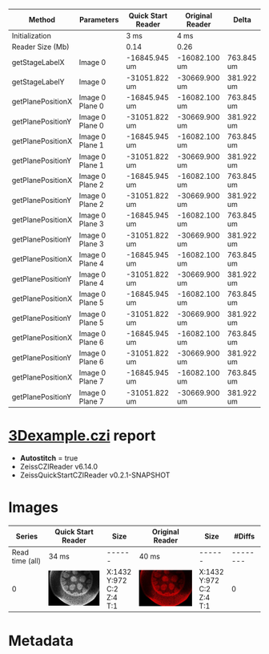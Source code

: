 |  Method            | Parameters       | Quick Start Reader | Original Reader | Delta  |
| -------------------|------------------|--------------------|-----------------|------- |
| Initialization     |                  |3 ms|4 ms|        |
| Reader Size (Mb)     |                  |0.14|0.26|        |
| getStageLabelX| Image 0 | -16845.945 um | -16082.100 um | 763.845 um |
| getStageLabelY| Image 0 | -31051.822 um | -30669.900 um | 381.922 um |
| getPlanePositionX| Image 0 Plane 0 | -16845.945 um | -16082.100 um | 763.845 um |
| getPlanePositionY| Image 0 Plane 0 | -31051.822 um | -30669.900 um | 381.922 um |
| getPlanePositionX| Image 0 Plane 1 | -16845.945 um | -16082.100 um | 763.845 um |
| getPlanePositionY| Image 0 Plane 1 | -31051.822 um | -30669.900 um | 381.922 um |
| getPlanePositionX| Image 0 Plane 2 | -16845.945 um | -16082.100 um | 763.845 um |
| getPlanePositionY| Image 0 Plane 2 | -31051.822 um | -30669.900 um | 381.922 um |
| getPlanePositionX| Image 0 Plane 3 | -16845.945 um | -16082.100 um | 763.845 um |
| getPlanePositionY| Image 0 Plane 3 | -31051.822 um | -30669.900 um | 381.922 um |
| getPlanePositionX| Image 0 Plane 4 | -16845.945 um | -16082.100 um | 763.845 um |
| getPlanePositionY| Image 0 Plane 4 | -31051.822 um | -30669.900 um | 381.922 um |
| getPlanePositionX| Image 0 Plane 5 | -16845.945 um | -16082.100 um | 763.845 um |
| getPlanePositionY| Image 0 Plane 5 | -31051.822 um | -30669.900 um | 381.922 um |
| getPlanePositionX| Image 0 Plane 6 | -16845.945 um | -16082.100 um | 763.845 um |
| getPlanePositionY| Image 0 Plane 6 | -31051.822 um | -30669.900 um | 381.922 um |
| getPlanePositionX| Image 0 Plane 7 | -16845.945 um | -16082.100 um | 763.845 um |
| getPlanePositionY| Image 0 Plane 7 | -31051.822 um | -30669.900 um | 381.922 um |
# [3Dexample.czi](https://zenodo.org/record/8321543/files/3Dexample.czi) report
 - **Autostitch** = true
 - ZeissCZIReader v6.14.0
 - ZeissQuickStartCZIReader v0.2.1-SNAPSHOT

# Images 

| Series            | Quick Start Reader | Size | Original Reader | Size | #Diffs |
|-------------------|--------------------|------|-----------------|------|--------|
| Read time (all)   |34 ms|------|40 ms|------|--------|
|0|![3Dexample.quick_true.flat_true.stitch_true.series_0.jpg](3Dexample/3Dexample.quick_true.flat_true.stitch_true.series_0.jpg)|X:1432<br>Y:972<br>C:2<br>Z:4<br>T:1|![3Dexample.quick_false.flat_true.stitch_true.series_0.jpg](3Dexample/3Dexample.quick_false.flat_true.stitch_true.series_0.jpg)|X:1432<br>Y:972<br>C:2<br>Z:4<br>T:1|0|

# Metadata

